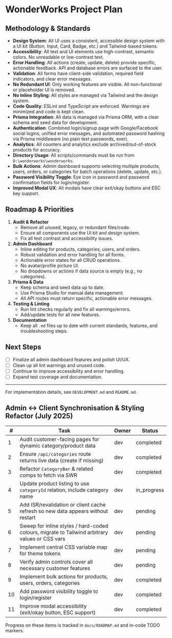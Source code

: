 # WonderWorks Project Plan

## Methodology & Standards
- **Design System**: All UI uses a consistent, accessible design system with a UI kit (Button, Input, Card, Badge, etc.) and Tailwind-based tokens.
- **Accessibility**: All text and UI elements use high-contrast, semantic colors. No unreadable or low-contrast text.
- **Error Handling**: All actions (create, update, delete) provide specific, actionable feedback. API and database errors are surfaced to the user.
- **Validation**: All forms have client-side validation, required field indicators, and clear error messages.
- **No Redundant UI**: Only working features are visible. All non-functional or placeholder UI is removed.
- **No Inline Styling**: All styles are managed via Tailwind and the design system.
- **Code Quality**: ESLint and TypeScript are enforced. Warnings are minimized and code is kept clean.
- **Prisma Integration**: All data is managed via Prisma ORM, with a clear schema and seed data for development.
- **Authentication**: Combined login/signup page with Google/Facebook social logins, unified error messages, and automated password hashing via Prisma middleware (no plain text passwords, ever).
- **Analytics**: All counters and analytics exclude archived/out-of-stock products for accuracy.
- **Directory Usage**: All scripts/commands must be run from `D:\wonderworks\wonderworks`.
- **Bulk Actions**: Admin dashboard supports selecting multiple products, users, orders, or categories for batch operations (delete, update, etc.).
- **Password Visibility Toggle**: Eye icon in password and password confirmation fields for login/register.
- **Improved Modal UX**: All modals have clear exit/okay buttons and ESC key support.

## Roadmap & Priorities
1. **Audit & Refactor**
   - Remove all unused, legacy, or redundant files/code.
   - Ensure all components use the UI kit and design system.
   - Fix all text contrast and accessibility issues.
2. **Admin Dashboard**
   - Inline editing for products, categories, users, and orders.
   - Robust validation and error handling for all forms.
   - Actionable error states for all CRUD operations.
   - No avatar/profile picture UI.
   - No dropdowns or actions if data source is empty (e.g., no categories).
3. **Prisma & Data**
   - Keep schema and seed data up to date.
   - Use Prisma Studio for manual data management.
   - All API routes must return specific, actionable error messages.
4. **Testing & Linting**
   - Run lint checks regularly and fix all warnings/errors.
   - Add/update tests for all new features.
5. **Documentation**
   - Keep all `.md` files up to date with current standards, features, and troubleshooting steps.

## Next Steps
- [ ] Finalize all admin dashboard features and polish UI/UX.
- [ ] Clean up all lint warnings and unused code.
- [ ] Continue to improve accessibility and error handling.
- [ ] Expand test coverage and documentation.

---
For implementation details, see `DEVELOPMENT.md` and `README.md`. 

## Admin ↔︎ Client Synchronisation & Styling Refactor (July 2025)

| # | Task | Owner | Status |
|---|------|-------|--------|
| 1 | Audit customer-facing pages for dynamic category/product data | dev | completed |
| 2 | Ensure `/api/categories` route returns live data (create if missing) | dev | completed |
| 3 | Refactor `CategoryBar` & related comps to fetch via SWR | dev | completed |
| 4 | Update product listing to use `categoryId` relation, include category name | dev | in_progress |
| 5 | Add ISR/revalidation or client cache refresh so new data appears without restart | dev | pending |
| 6 | Sweep for inline styles / hard-coded colours, migrate to Tailwind arbitrary values or CSS vars | dev | pending |
| 7 | Implement central CSS variable map for theme tokens | dev | pending |
| 8 | Verify admin controls cover all necessary customer features | dev | pending |
| 9 | Implement bulk actions for products, users, orders, categories | dev | completed |
| 10 | Add password visibility toggle to login/register | dev | completed |
| 11 | Improve modal accessibility (exit/okay button, ESC support) | dev | completed |

Progress on these items is tracked in `docs/ROADMAP.md` and in-code TODO markers. 